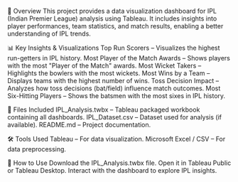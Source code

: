 📌 Overview
This project provides a data visualization dashboard for IPL (Indian Premier League) analysis using Tableau. It includes insights into player performances, team statistics, and match results, enabling a better understanding of IPL trends.

📊 Key Insights & Visualizations
Top Run Scorers – Visualizes the highest run-getters in IPL history.
Most Player of the Match Awards – Shows players with the most "Player of the Match" awards.
Most Wicket Takers – Highlights the bowlers with the most wickets.
Most Wins by a Team – Displays teams with the highest number of wins.
Toss Decision Impact – Analyzes how toss decisions (bat/field) influence match outcomes.
Most Six-Hitting Players – Shows the batsmen with the most sixes in IPL history.

📂 Files Included
IPL_Analysis.twbx – Tableau packaged workbook containing all dashboards.
IPL_Dataset.csv – Dataset used for analysis (if available).
README.md – Project documentation.

🛠 Tools Used
Tableau – For data visualization.
Microsoft Excel / CSV – For data preprocessing.

🚀 How to Use
Download the IPL_Analysis.twbx file.
Open it in Tableau Public or Tableau Desktop.
Interact with the dashboard to explore IPL insights.
